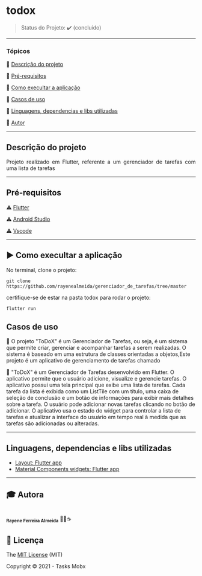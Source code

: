 # todox

> Status do Projeto: :heavy_check_mark: (concluido)
---

### Tópicos 

:small_blue_diamond: [Descrição do projeto](#-descrição-do-projeto)

:small_blue_diamond: [Pré-requisitos](#-pré-requisitos)

:small_blue_diamond: [Como execultar a aplicação](#-como-execultar-a-aplicação)

:small_blue_diamond: [Casos de uso](#-casos-de-uso)

:small_blue_diamond: [Linguagens, dependencias e libs utilizadas](#-linguagens-dependencias-e-libs-utilizadas)

:small_blue_diamond: [Autor](#-autor)

--- 

## Descrição do projeto 

<p align="justify">
  Projeto realizado em Flutter, referente a um gerenciador de tarefas com uma lista de tarefas

</p>


---

## Pré-requisitos

:warning: [Flutter](https://flutter.dev/docs/get-started/install)

:warning: [Android Studio](https://developer.android.com/studio)

:warning: [Vscode](https://code.visualstudio.com/download)

---

## ▶️ Como execultar a aplicação

No terminal, clone o projeto: 

```
git clone https://github.com/rayenealmeida/gerenciador_de_tarefas/tree/master
```
certifique-se de estar na pasta todox para rodar o projeto:

```
flutter run
```

## Casos de uso

💬 O projeto "ToDoX" é um Gerenciador de Tarefas, ou seja, é um sistema que permite criar, gerenciar e acompanhar tarefas a serem realizadas. O sistema é baseado em uma estrutura de classes orientadas a objetos,Este projeto é um aplicativo de gerenciamento de tarefas chamado

💬 "ToDoX" é um Gerenciador de Tarefas desenvolvido em Flutter. O aplicativo permite que o usuário adicione, visualize e gerencie tarefas. O aplicativo possui uma tela principal que exibe uma lista de tarefas. Cada tarefa da lista é exibida como um ListTile com um título, uma caixa de seleção de conclusão e um botão de informações para exibir mais detalhes sobre a tarefa. O usuário pode adicionar novas tarefas clicando no botão de adicionar. O aplicativo usa o estado do widget para controlar a lista de tarefas e atualizar a interface do usuário em tempo real à medida que as tarefas são adicionadas ou alteradas.

---

## Linguagens, dependencias e libs utilizadas

- [Layout: Flutter app](https://docs.flutter.dev/ui/layout)
- [Material Components widgets: Flutter app](https://docs.flutter.dev/ui/widgets/material)


---

## 🎓 Autora

 <br />
 <sub><b>Rayene Ferreira Almeida</b></sub> 👨‍💻☕
 <br />



## 📝 Licença 

The [MIT License](https://github.com/AndersonD-art/tasksmobx/commit/64a80024d73a84de3b5a21dfe15dad5fd4c10c7c) (MIT)

Copyright :copyright: 2021 - Tasks Mobx
